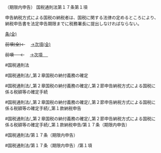 （期限内申告）
国税通則法第１７条第１項

申告納税方式による国税の納税者は、国税に関する法律の定めるところにより、納税申告書を法定申告期限までに税務署長に提出しなければならない。

[条(全)](国税通則法＿＿＿＿＿第１７条_.md)

~~前項(全)←~~　  [→次項(全)](国税通則法＿＿＿＿＿第１７条第２項_.md)

~~前項 　 ←~~　  [→次項 　 ](国税通則法＿＿＿＿＿第１７条第２項.md)



#国税通則法

#国税通則法/_第２章国税の納付義務の確定

#国税通則法/_第２章国税の納付義務の確定/_第２節申告納税方式による国税に係る税額等の確定手続

#国税通則法/_第２章国税の納付義務の確定/_第２節申告納税方式による国税に係る税額等の確定手続/_第１款納税申告

#国税通則法/_第２章国税の納付義務の確定/_第２節申告納税方式による国税に係る税額等の確定手続/_第１款納税申告/第１７条（期限内申告）

#国税通則法/第１７条（期限内申告）

#国税通則法/第１７条（期限内申告）/第１項

